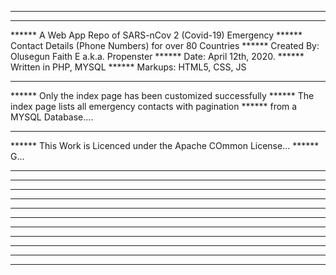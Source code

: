 *******************************
*******************************
****** A Web App Repo of SARS-nCov 2 (Covid-19) Emergency
****** Contact Details (Phone Numbers) for over 80 Countries
****** Created By: Olusegun Faith E a.k.a. Propenster
****** Date: April 12th, 2020.
****** Written in PHP, MYSQL
****** Markups: HTML5, CSS, JS
******
****** Only the index page has been customized successfully
****** The index page lists all emergency contacts with pagination
****** from a MYSQL Database....
****** 
****** This Work is Licenced under the Apache COmmon License...
****** G...
******
******
******
******
******
******
******
******
******
******
******


